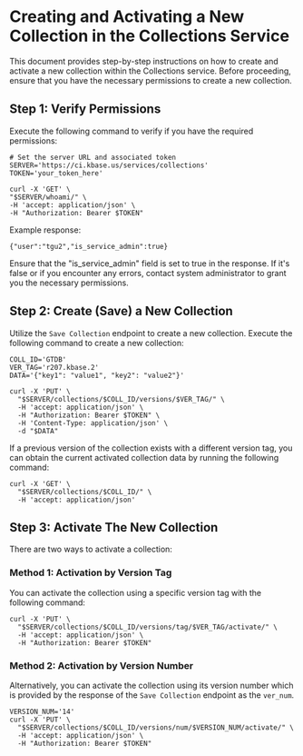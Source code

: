 # Creating and Activating a New Collection in the Collections Service

This document provides step-by-step instructions on how to create and activate a new collection within the 
Collections service. Before proceeding, ensure that you have the necessary permissions to create a new collection.

## Step 1: Verify Permissions
Execute the following command to verify if you have the required permissions:

```
# Set the server URL and associated token
SERVER='https://ci.kbase.us/services/collections'
TOKEN='your_token_here' 

curl -X 'GET' \
"$SERVER/whoami/" \
-H 'accept: application/json' \
-H "Authorization: Bearer $TOKEN"
```
Example response:
```
{"user":"tgu2","is_service_admin":true}
```
Ensure that the "is_service_admin" field is set to true in the response. If it's false or if you encounter any errors, 
contact system administrator to grant you the necessary permissions.

## Step 2: Create (Save) a New Collection
Utilize the `Save Collection` endpoint to create a new collection. Execute the following command to create a new collection:

```
COLL_ID='GTDB'
VER_TAG='r207.kbase.2'
DATA='{"key1": "value1", "key2": "value2"}'

curl -X 'PUT' \
  "$SERVER/collections/$COLL_ID/versions/$VER_TAG/" \
  -H 'accept: application/json' \
  -H "Authorization: Bearer $TOKEN" \
  -H 'Content-Type: application/json' \
  -d "$DATA"
```

If a previous version of the collection exists with a different version tag, you can obtain the current activated
collection data by running the following command:
```
curl -X 'GET' \
  "$SERVER/collections/$COLL_ID/" \
  -H 'accept: application/json'
```

## Step 3: Activate The New Collection

There are two ways to activate a collection:

### Method 1: Activation by Version Tag
You can activate the collection using a specific version tag with the following command:

```
curl -X 'PUT' \
  "$SERVER/collections/$COLL_ID/versions/tag/$VER_TAG/activate/" \
  -H 'accept: application/json' \
  -H "Authorization: Bearer $TOKEN"
```

### Method 2: Activation by Version Number
Alternatively, you can activate the collection using its version number which is provided by the response of the 
`Save Collection` endpoint as the `ver_num`.

```
VERSION_NUM='14'
curl -X 'PUT' \
  "$SERVER/collections/$COLL_ID/versions/num/$VERSION_NUM/activate/" \
  -H 'accept: application/json' \
  -H "Authorization: Bearer $TOKEN"
```